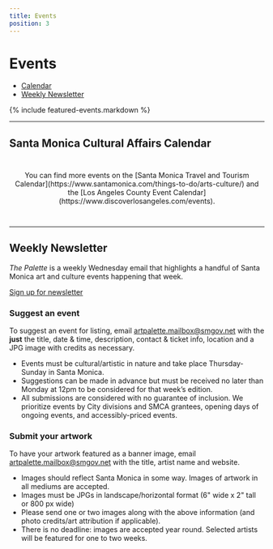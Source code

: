 ```yaml
---
title: Events
position: 3
---
```


Events
======

<nav class="action" markdown="1">

*   [Calendar](#calendar)
*   [Weekly Newsletter](#weekly-newsletter)

</nav>

{% include featured-events.markdown %}


* * *


Santa Monica Cultural Affairs Calendar <a id="calendar"></a>
------------------------------------------------------------

<ol
  id="calendar"
  class="events"
  data-events-types="Art Event,Arts/Crafts,Concerts/Dance,Festival/Celebration,Lecture/Panel,Movies/Film,Play/Performance Art"
  data-events-locations="Annenberg Community Beach House,Miles Memorial Playhouse,Palisades Park">
</ol>
<script src="/assets/js/events.js"></script>

<p style="margin-top: 3em; margin-bottom: 3em; grid-column: 1/-1; max-width: none; text-align: center; justify-self: center;" markdown="1">
You can find more events on the [Santa Monica Travel and Tourism Calendar](https://www.santamonica.com/things-to-do/arts-culture/) and the [Los Angeles County Event Calendar](https://www.discoverlosangeles.com/events).
</p>


* * *


Weekly Newsletter
-----------------------

_The Palette_ is a weekly Wednesday email that highlights a handful of Santa Monica art and culture events happening that week.

<p class="action" markdown="1">

[Sign up for newsletter](http://www.smgov.net/artsignup)

</p>

### Suggest an event

To suggest an event for listing, email [artpalette.mailbox@smgov.net](mailto:artpalette.mailbox@smgov.net) with the **just** the title, date & time, description, contact & ticket info, location and a JPG image with credits as necessary.

*   Events must be cultural/artistic in nature and take place Thursday-Sunday in Santa Monica. 
*   Suggestions can be made in advance but must be received no later than Monday at 12pm to be considered for that week’s edition.
*   All submissions are considered with no guarantee of inclusion. We prioritize events by City divisions and SMCA grantees, opening days of ongoing events, and accessibly-priced events.

### Submit your artwork

To have your artwork featured as a banner image, email [artpalette.mailbox@smgov.net](mailto:artpalette.mailbox@smgov.net) with the title, artist name and website. 

*   Images should reflect Santa Monica in some way. Images of artwork in all mediums are accepted.
*   Images must be JPGs in landscape/horizontal format (6" wide x 2" tall or 800 px wide)
*   Please send one or two images along with the above information (and photo credits/art attribution if applicable).
*   There is no deadline: images are accepted year round. Selected artists will be featured for one to two weeks.

